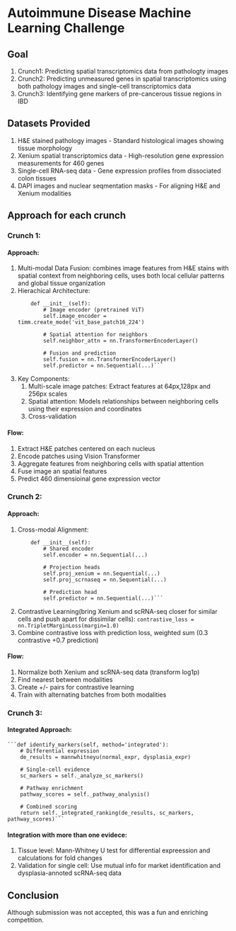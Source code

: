 # Autoimmune Disease Machine Learning Challenge
## Goal
1. Crunch1: Predicting spatial transcriptomics data from pathologty images  
2. Crunch2: Predicting unmeasured genes in spatial transcriptomics using both pathology images and single-cell transcriptomics data
3. Crunch3: Identifying gene markers of pre-cancerous tissue regions in IBD

## Datasets Provided
1. H&E stained pathology images - Standard histological images showing tissue morphology
2. Xenium spatial transcriptomics data - High-resolution gene expression measurements for 460 genes
3. Single-cell RNA-seq data - Gene expression profiles from dissociated colon tissues
4. DAPI images and nuclear seqmentation masks - For aligning H&E and Xenium modalities

## Approach for each crunch
### Crunch 1:
#### Approach: 
1. Multi-modal Data Fusion: combines image features from H&E stains with spatial context from neighboring cells, uses both local cellular patterns and global tissue organization
2. Hierachical Architecture: 
    ```class HierarchicalSpatialPredictor(nn.Module):
        def __init__(self):
            # Image encoder (pretrained ViT)
            self.image_encoder = timm.create_mode('vit_base_patch16_224')
        
            # Spatial attention for neighbors
            self.neighbor_attn = nn.TransformerEncoderLayer()
        
            # Fusion and prediction
            self.fusion = nn.TransformerEncoderLayer()
            self.predictor = nn.Sequential(...)```
3. Key Components: 
    1. Multi-scale image patches: Extract features at 64px,128px and 256px scales
    2. Spatial attention: Models relationships between neighboring cells using their expression and coordinates
    3. Cross-validation
#### Flow:
1. Extract H&E patches centered on each nucleus
2. Encode patches using Vision Transformer
3. Aggregate features from neighboring cells with spatial attention
4. Fuse image an spatial features
5. Predict 460 dimensioinal gene expression vector
### Crunch 2:
#### Approach:
1. Cross-modal Alignment: 
    ```class GeneImputationModel(nn.Module):
        def __init__(self):
            # Shared encoder
            self.encoder = nn.Sequential(...)
            
            # Projection heads
            self.proj_xenium = nn.Sequential(...)
            self.proj_scrnaseq = nn.Sequential(...)
            
            # Prediction head
            self.predictor = nn.Sequential(...)```
2. Contrastive Learning(bring Xenium and scRNA-seq closer for similar cells and push apart for dissimilar cells): ```contrastive_loss = nn.TripletMarginLoss(margin=1.0)```
3. Combine contrastive loss with prediction loss, weighted sum (0.3 contrastive +0.7 prediction)
#### Flow:
1. Normalize both Xenium and scRNA-seq data (transform log1p)
2. Find nearest between modalities
3. Create +/- pairs for contrastive learning
4. Train with alternating batches from both modalities
### Crunch 3:
#### Integrated Approach:
    ```def identify_markers(self, method='integrated'):
        # Differential expression
        de_results = mannwhitneyu(normal_expr, dysplasia_expr)
        
        # Single-cell evidence
        sc_markers = self._analyze_sc_markers()
        
        # Pathway enrichment
        pathway_scores = self._pathway_analysis()
        
        # Combined scoring
        return self._integrated_ranking(de_results, sc_markers, pathway_scores)```
#### Integration with more than one evidece:
1. Tissue level: Mann-Whitney U test for differential expreession and calculations for fold changes
2. Validation for single cell: Use mutual info for market identification and dysplasia-annoted scRNA-seq data
## Conclusion
Although submission was not accepted, this was a fun and enriching competition.





